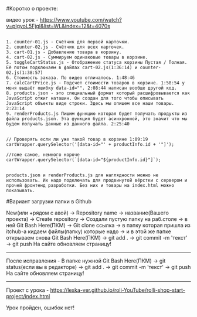 #Коротко о проекте:

видео урок - https://www.youtube.com/watch?v=pIgyoL5FjgI&list=WL&index=12&t=4070s

```

1. counter-01.js - Счётчик для первой карточки.
2. counter-02.js - Счётчик для всех карточек.
3. cart-01.js - Добавление товара в корзину.
4. cart-02.js - Cуммируем одинаковые товары в корзине.
5. toggleCartStatus.js - Отображение статуса корзины Пустая / Полная. Её потом подключаем в файлах cart-02.js(1:36:14) и counter-02.js(1:38:57)
6. Стоимость заказа. По видео отличалось. 1:48:46
7. calcCartPrice.js - Подсчет стоимости товаров в корзине. 1:58:54 у меня выдаёт ошибку data-id="". 2:08:44 написан вообще другой код.
8. products.json - это специальный формат который расшифровывается как JavaScript отжиг наташин. Он создан для того чтобы описывать JavaScript объекты виде строки. Здесь мы опишем все наши товары. 2:23:14
9. renderProducts.js Пишим функцию которая будет получать продукты из файла products.json. Эта функция будет асинхронной, это значит что мы будем получать данные из данного файла. 2:25:40

```


```

// Проверять если ли уже такой товар в корзине 1:09:19
cartWrapper.querySelector('[data-id="' + productInfo.id + '"]');

//тоже самое, немного короче 
cartWrapper.querySelector(`[data-id="${productInfo.id}"]`);

```  

```

products.json и renderProducts.js для наглядности можно не использовать. Их надо подключать для продвинутой вёрстки с сервером и прочей фронтенд разработки. Без них и товары на index.html можно показывать.

```

#Вариант загрузки папки в Github

New(или +рядом с авой) -> Repository name -> название(Вашего проекта) -> Create repository -> Создали пустую папку на раб.столе -> в ней Git Bash Here(ПКМ) -> Git clone ссылка -> в папку которая пришла из itchub-a кидаем файлы(папку) которые надо -> и в этой же папке открываем снова Git Bash Here(ПКМ) -> git add . -> git commit -m 'текст' -> git push 
На сайте обновляем страницу!

-------------------------------------

После исправления - В папке нужной Git Bash Here(ПКМ) -> git status(если вы в редакторе) -> git add . -> git commit -m 'текст' -> git push
На сайте обновляем страницу!

-------------------------------------

Проект с урока - https://leska-ver.github.io/roli-YouTube/rolli-shop-start-project/index.html


Урок пройден, ошибок нет!
